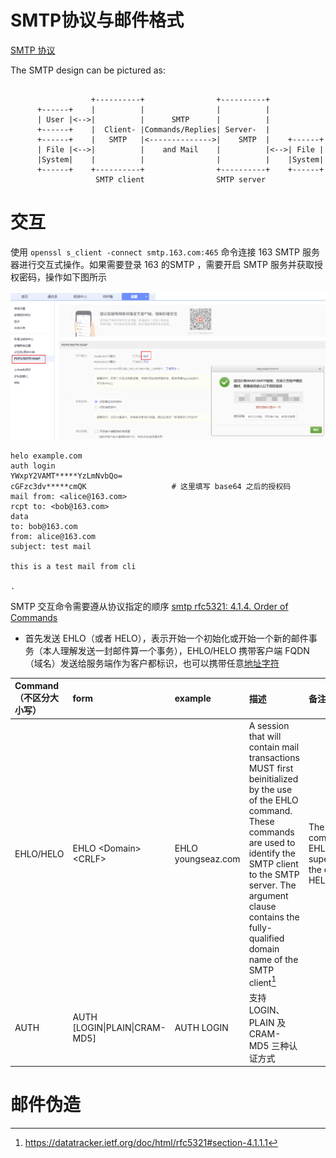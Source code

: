

# SMTP协议与邮件格式

[SMTP 协议](https://datatracker.ietf.org/doc/html/rfc5321)

 The SMTP design can be pictured as:

```

                  +----------+                +----------+
      +------+    |          |                |          |
      | User |<-->|          |      SMTP      |          |
      +------+    |  Client- |Commands/Replies| Server-  |
      +------+    |   SMTP   |<-------------->|    SMTP  |    +------+
      | File |<-->|          |    and Mail    |          |<-->| File |
      |System|    |          |                |          |    |System|
      +------+    +----------+                +----------+    +------+
                   SMTP client                SMTP server
```



# 交互

使用 `openssl s_client -connect smtp.163.com:465` 命令连接 163 SMTP 服务器进行交互式操作。如果需要登录 163 的SMTP ，需要开启 SMTP 服务并获取授权密码，操作如下图所示

![alt text](images/邮件仿冒/image.png)

```
helo example.com
auth login
YWxpY2VAMT*****YzLmNvbQo=
cGFzc3dv*****cmQK                   # 这里填写 base64 之后的授权码 
mail from: <alice@163.com>
rcpt to: <bob@163.com>
data
to: bob@163.com
from: alice@163.com
subject: test mail

this is a test mail from cli

.

```

SMTP 交互命令需要遵从协议指定的顺序 [smtp rfc5321: 4.1.4. Order of Commands](https://datatracker.ietf.org/doc/html/rfc5321#section-4.1.4)

- 首先发送 EHLO（或者 HELO），表示开始一个初始化或开始一个新的邮件事务（本人理解发送一封邮件算一个事务），EHLO/HELO 携带客户端 FQDN （域名）发送给服务端作为客户都标识，也可以携带任意[地址字符](https://datatracker.ietf.org/doc/html/rfc5321#section-4.1.3)

Command（不区分大小写）| form | example | 描述|备注 
:-|:-|:-|:-|:-
EHLO/HELO| EHLO \<Domain\>\<CRLF\> | EHLO youngseaz.com| A session that will contain mail transactions MUST first beinitialized by the use of the EHLO command. These commands are used to identify the SMTP client to the SMTP server.  The argument clause contains the fully-qualified domain name of the SMTP client[^1] |The SMTP command EHLO, superseding the earlier HELO|
AUTH| AUTH [LOGIN\|PLAIN\|CRAM-MD5]| AUTH LOGIN | 支持 LOGIN、PLAIN 及 CRAM-MD5 三种认证方式

[^1]: https://datatracker.ietf.org/doc/html/rfc5321#section-4.1.1.1


# 邮件伪造


